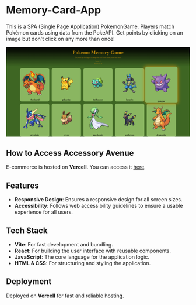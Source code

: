 # Memory-Card-App

This is a SPA (Single Page Application) PokemonGame. 
Players match Pokémon cards using data from the PokeAPI.
Get points by clicking on an image but don't click on any more than once!

![Homepage Screenshot](public/screen.png)

## How to Access Accessory Avenue

E-commerce is hosted on **Vercell**. You can access it [here](https://memory-card-bay-omega.vercel.app/).

## Features
- **Responsive Design**: Ensures a responsive design for all screen sizes.
- **Accessibility**: Follows web accessibility guidelines to ensure a usable experience for all users.

## Tech Stack

- **Vite**: For fast development and bundling.
- **React**: For building the user interface with reusable components.
- **JavaScript**: The core language for the application logic.
- **HTML & CSS**: For structuring and styling the application.

## Deployment

Deployed on **Vercell** for fast and reliable hosting.



